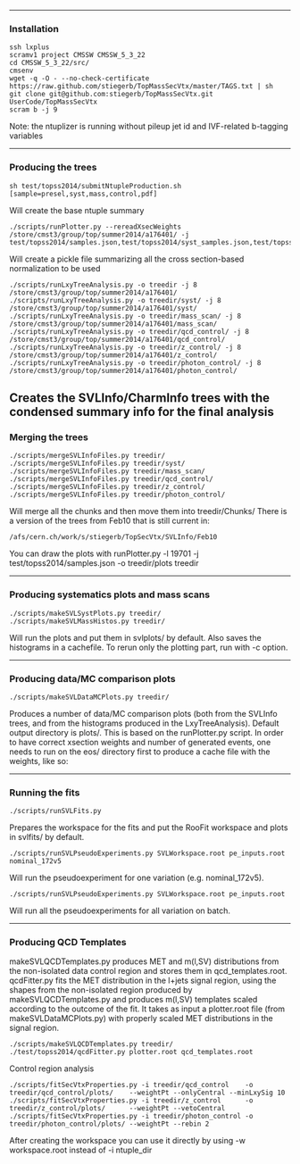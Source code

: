------------------------------------------------------
### Installation

```
ssh lxplus
scramv1 project CMSSW CMSSW_5_3_22
cd CMSSW_5_3_22/src/
cmsenv
wget -q -O - --no-check-certificate https://raw.github.com/stiegerb/TopMassSecVtx/master/TAGS.txt | sh
git clone git@github.com:stiegerb/TopMassSecVtx.git UserCode/TopMassSecVtx
scram b -j 9
```

Note: the ntuplizer is running without pileup jet id and IVF-related b-tagging variables

------------------------------------------------------
### Producing the trees

```
sh test/topss2014/submitNtupleProduction.sh [sample=presel,syst,mass,control,pdf]
```
Will create the base ntuple summary
```
./scripts/runPlotter.py --rereadXsecWeights /store/cmst3/group/top/summer2014/a176401/ -j test/topss2014/samples.json,test/topss2014/syst_samples.json,test/topss2014/mass_scan_samples.json,test/topss2014/qcd_samples.json,test/topss2014/z_samples.json,test/topss2014/photon_samples.json
```
Will create a pickle file summarizing all the cross section-based normalization to be used
```
./scripts/runLxyTreeAnalysis.py -o treedir -j 8 /store/cmst3/group/top/summer2014/a176401/
./scripts/runLxyTreeAnalysis.py -o treedir/syst/ -j 8 /store/cmst3/group/top/summer2014/a176401/syst/
./scripts/runLxyTreeAnalysis.py -o treedir/mass_scan/ -j 8 /store/cmst3/group/top/summer2014/a176401/mass_scan/
./scripts/runLxyTreeAnalysis.py -o treedir/qcd_control/ -j 8 /store/cmst3/group/top/summer2014/a176401/qcd_control/
./scripts/runLxyTreeAnalysis.py -o treedir/z_control/ -j 8 /store/cmst3/group/top/summer2014/a176401/z_control/
./scripts/runLxyTreeAnalysis.py -o treedir/photon_control/ -j 8 /store/cmst3/group/top/summer2014/a176401/photon_control/
```
Creates the SVLInfo/CharmInfo trees with the condensed summary info for the final analysis
------------------------------------------------------
### Merging the trees

```
./scripts/mergeSVLInfoFiles.py treedir/
./scripts/mergeSVLInfoFiles.py treedir/syst/
./scripts/mergeSVLInfoFiles.py treedir/mass_scan/
./scripts/mergeSVLInfoFiles.py treedir/qcd_control/
./scripts/mergeSVLInfoFiles.py treedir/z_control/
./scripts/mergeSVLInfoFiles.py treedir/photon_control/
```
Will merge all the chunks and then move them into treedir/Chunks/
There is a version of the trees from Feb10 that is still current in:
```
/afs/cern.ch/work/s/stiegerb/TopSecVtx/SVLInfo/Feb10
```
You can draw the plots with
runPlotter.py -l 19701  -j test/topss2014/samples.json -o treedir/plots treedir

------------------------------------------------------
### Producing systematics plots and mass scans

```
./scripts/makeSVLSystPlots.py treedir/
./scripts/makeSVLMassHistos.py treedir/
```
Will run the plots and put them in svlplots/ by default. Also saves the histograms in a cachefile. To rerun only the plotting part, run with -c option.


------------------------------------------------------
### Producing data/MC comparison plots

```
./scripts/makeSVLDataMCPlots.py treedir/

```
Produces a number of data/MC comparison plots (both from the SVLInfo trees, and from the histograms produced in the LxyTreeAnalysis). Default output directory is plots/. This is based on the runPlotter.py script. In order to have correct xsection weights and number of generated events, one needs to run on the eos/ directory first to produce a cache file with the weights, like so:


------------------------------------------------------
### Running the fits

```
./scripts/runSVLFits.py
```
Prepares the workspace for the fits and put the RooFit workspace and plots in svlfits/ by default.
```
./scripts/runSVLPseudoExperiments.py SVLWorkspace.root pe_inputs.root nominal_172v5
```
Will run the pseudoexperiment for one variation (e.g. nominal_172v5).

```
./scripts/runSVLPseudoExperiments.py SVLWorkspace.root pe_inputs.root
```
Will run all the pseudoexperiments for all variation on batch.

------------------------------------------------------
### Producing QCD Templates
makeSVLQCDTemplates.py produces MET and m(l,SV) distributions from the non-isolated data control region and stores them in qcd_templates.root.
qcdFitter.py fits the MET distribution in the l+jets signal region, using the shapes from the non-isolated region produced by makeSVLQCDTemplates.py and produces m(l,SV) templates scaled according to the outcome of the fit.
It takes as input a plotter.root file (from makeSVLDataMCPlots.py) with properly scaled MET distributions in the signal region.
```
./scripts/makeSVLQCDTemplates.py treedir/
./test/topss2014/qcdFitter.py plotter.root qcd_templates.root
```
Control region analysis
```
./scripts/fitSecVtxProperties.py -i treedir/qcd_control    -o treedir/qcd_control/plots/    --weightPt --onlyCentral --minLxySig 10
./scripts/fitSecVtxProperties.py -i treedir/z_control      -o treedir/z_control/plots/      --weightPt --vetoCentral
./scripts/fitSecVtxProperties.py -i treedir/photon_control -o treedir/photon_control/plots/ --weightPt --rebin 2
`````
After creating the workspace you can use it directly by using -w workspace.root instead of -i ntuple_dir

